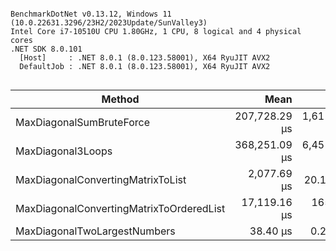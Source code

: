 ```

BenchmarkDotNet v0.13.12, Windows 11 (10.0.22631.3296/23H2/2023Update/SunValley3)
Intel Core i7-10510U CPU 1.80GHz, 1 CPU, 8 logical and 4 physical cores
.NET SDK 8.0.101
  [Host]     : .NET 8.0.1 (8.0.123.58001), X64 RyuJIT AVX2
  DefaultJob : .NET 8.0.1 (8.0.123.58001), X64 RyuJIT AVX2


```
| Method                                   | Mean          | Error        | StdDev       |
|----------------------------------------- |--------------:|-------------:|-------------:|
| MaxDiagonalSumBruteForce                 | 207,728.29 μs | 1,611.352 μs | 2,310.953 μs |
| MaxDiagonal3Loops                        | 368,251.09 μs | 6,451.501 μs | 6,336.236 μs |
| MaxDiagonalConvertingMatrixToList        |   2,077.69 μs |    20.152 μs |    17.864 μs |
| MaxDiagonalConvertingMatrixToOrderedList |  17,119.16 μs |   165.829 μs |   155.117 μs |
| MaxDiagonalTwoLargestNumbers             |      38.40 μs |     0.273 μs |     0.242 μs |
